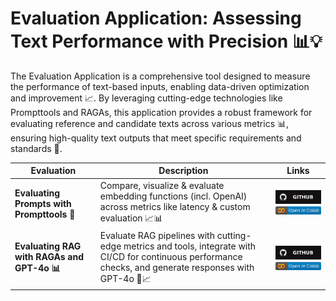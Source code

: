 **Evaluation Application: Assessing Text Performance with Precision 📊💡**
====================================================================

The Evaluation Application is a comprehensive tool designed to measure the performance of text-based inputs, enabling data-driven optimization and improvement 📈. By leveraging cutting-edge technologies like Prompttools and RAGAs, this application provides a robust framework for evaluating reference and candidate texts across various metrics 📊, ensuring high-quality text outputs that meet specific requirements and standards 📝.

| **Evaluation** | **Description** | **Links** |
| -------------- | --------------- | --------- |
| **Evaluating Prompts with Prompttools 🤖** | Compare, visualize & evaluate embedding functions (incl. OpenAI) across metrics like latency & custom evaluation 📈📊 | [![Github](../../assets/github.svg)][prompttools_github] <br>[![Open In Collab](../../assets/colab.svg)][prompttools_colab] |
| **Evaluating RAG with RAGAs and GPT-4o 📊** | Evaluate RAG pipelines with cutting-edge metrics and tools, integrate with CI/CD for continuous performance checks, and generate responses with GPT-4o 🤖📈 | [![Github](../../assets/github.svg)][RAGAs_github] <br>[![Open In Collab](../../assets/colab.svg)][RAGAs_colab] |



[prompttools_github]: https://github.com/lancedb/vectordb-recipes/blob/main/examples/prompttools-eval-prompts
[prompttools_colab]: https://colab.research.google.com/github/lancedb/vectordb-recipes/blob/main/examples/prompttools-eval-prompts/main.ipynb

[RAGAs_github]: https://github.com/lancedb/vectordb-recipes/blob/main/examples/Evaluating_RAG_with_RAGAs
[RAGAs_colab]: https://colab.research.google.com/github/lancedb/vectordb-recipes/blob/main/examples/Evaluating_RAG_with_RAGAs/Evaluating_RAG_with_RAGAs.ipynb
